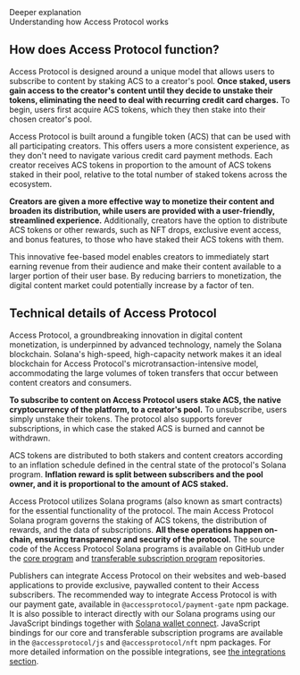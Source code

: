 <div className="md-title">
Deeper explanation
</div>

<div className="md-description">
Understanding how Access Protocol works
</div>

## How does Access Protocol function?

Access Protocol is designed around a unique model that allows users to subscribe to content by staking ACS to a creator's pool.
**Once staked, users gain access to the creator's content until they decide to unstake their tokens,
eliminating the need to deal with recurring credit card charges.** To begin, users first acquire ACS tokens,
which they then stake into their chosen creator's pool.

Access Protocol is built around a fungible token (ACS) that can be used with all participating creators.
This offers users a more consistent experience, as they don't need to navigate various credit card payment methods.
Each creator receives ACS tokens in proportion to the amount of ACS tokens staked in their pool,
relative to the total number of staked tokens across the ecosystem.

**Creators are given a more effective way to monetize their content and broaden its distribution,
while users are provided with a user-friendly, streamlined experience.**
Additionally, creators have the option to distribute ACS tokens or other rewards,
such as NFT drops, exclusive event access, and bonus features, to those who have staked their ACS tokens with them.

This innovative fee-based model enables creators to immediately start earning revenue from their audience and
make their content available to a larger portion of their user base.
By reducing barriers to monetization, the digital content market could potentially increase by a factor of ten.

## Technical details of Access Protocol

Access Protocol, a groundbreaking innovation in digital content monetization,
is underpinned by advanced technology, namely the Solana blockchain.
Solana's high-speed, high-capacity network makes it an ideal blockchain for Access Protocol's microtransaction-intensive model,
accommodating the large volumes of token transfers that occur between content creators and consumers.

**To subscribe to content on Access Protocol users stake ACS, the native cryptocurrency of the platform, to a creator's pool.**
To unsubscribe, users simply unstake their tokens.
The protocol also supports forever subscriptions, in which case the staked ACS is burned and cannot be withdrawn.

ACS tokens are distributed to both stakers and content creators according to an inflation schedule defined in the
central state of the protocol's Solana program. **Inflation reward is split between subscribers and the pool owner,
and it is proportional to the amount of ACS staked.**

Access Protocol utilizes Solana programs (also known as smart contracts) for the essential functionality of the protocol.
The main Access Protocol Solana program governs the staking of ACS tokens, the distribution of rewards, and the
data of subscriptions. **All these operations happen on-chain, ensuring transparency and security of the protocol.**
The source code of the Access Protocol Solana programs is available on GitHub under the
[core program](https://github.com/Access-Labs-Inc/access-protocol) and
[transferable subscription program](https://github.com/Access-Labs-Inc/access-protocol-nft) repositories.

Publishers can integrate Access Protocol on their websites and web-based applications to provide exclusive,
paywalled content to their Access subscribers.
The recommended way to integrate Access Protocol is with our payment gate, available in `@accessprotocol/payment-gate` npm package.
It is also possible to interact directly with our Solana programs using our JavaScript bindings together with
[Solana wallet connect](https://solana.com/developers/cookbook/wallets/connect-wallet-react).
JavaScript bindings for our core and transferable subscription programs are available in the `@accessprotocol/js`
and `@accessprotocol/nft` npm packages.
For more detailed information on the possible integrations, see [the integrations section](/guide#integration-guides).

